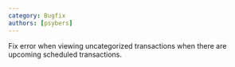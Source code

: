 ```yaml
---
category: Bugfix
authors: [psybers]
---
```


Fix error when viewing uncategorized transactions when there are upcoming scheduled transactions.